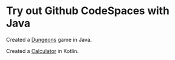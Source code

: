 # Try out Github CodeSpaces with Java

Created a [Dungeons](dungeons/README.md) game in Java.

Created a [Calculator](calculator/README.md) in Kotlin.

